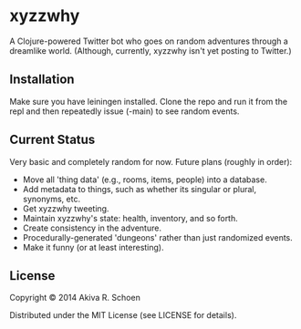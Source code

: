 # xyzzwhy

A Clojure-powered Twitter bot who goes on random adventures through a
dreamlike world. (Although, currently, xyzzwhy isn't yet posting to Twitter.)

## Installation

Make sure you have leiningen installed. Clone the repo and run it from the
repl and then repeatedly issue (-main) to see random events.

## Current Status

Very basic and completely random for now. Future plans (roughly in order):

- Move all 'thing data' (e.g., rooms, items, people) into a database.
- Add metadata to things, such as whether its singular or plural, synonyms, etc.
- Get xyzzwhy tweeting.
- Maintain xyzzwhy's state: health, inventory, and so forth.
- Create consistency in the adventure.
- Procedurally-generated 'dungeons' rather than just randomized events.
- Make it funny (or at least interesting).

## License

Copyright © 2014 Akiva R. Schoen

Distributed under the MIT License (see LICENSE for details).
